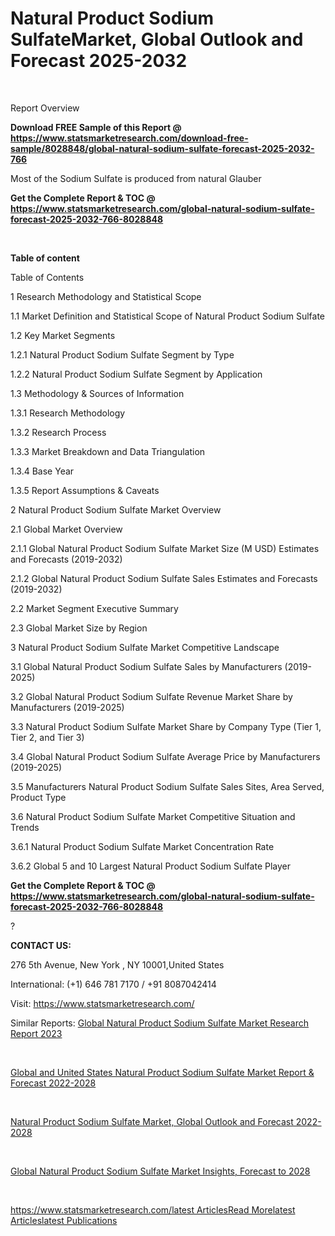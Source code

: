 <h1>Natural Product Sodium SulfateMarket, Global Outlook and Forecast 2025-2032</h1><br/><p>Report Overview</p>
 
 
 
 <p><strong>Download FREE Sample of this Report @ <a href="https://www.statsmarketresearch.com/download-free-sample/8028848/global-natural-sodium-sulfate-forecast-2025-2032-766">https://www.statsmarketresearch.com/download-free-sample/8028848/global-natural-sodium-sulfate-forecast-2025-2032-766</a></strong></p>
 
 
 
 <p>Most of the Sodium Sulfate is produced from natural Glauber</p>
 
 
 
 <div><b>Get the Complete Report & TOC @ <a href="https://www.statsmarketresearch.com/global-natural-sodium-sulfate-forecast-2025-2032-766-8028848">https://www.statsmarketresearch.com/global-natural-sodium-sulfate-forecast-2025-2032-766-8028848</a></b></div>
 
 
 
 <p><br />
 
 <b>Table of content</b></p>
 
 
 
 <p>Table of Contents<br />
 
 1 Research Methodology and Statistical Scope<br />
 
 1.1 Market Definition and Statistical Scope of Natural Product Sodium Sulfate<br />
 
 1.2 Key Market Segments<br />
 
 1.2.1 Natural Product Sodium Sulfate Segment by Type<br />
 
 1.2.2 Natural Product Sodium Sulfate Segment by Application<br />
 
 1.3 Methodology & Sources of Information<br />
 
 1.3.1 Research Methodology<br />
 
 1.3.2 Research Process<br />
 
 1.3.3 Market Breakdown and Data Triangulation<br />
 
 1.3.4 Base Year<br />
 
 1.3.5 Report Assumptions & Caveats<br />
 
 2 Natural Product Sodium Sulfate Market Overview<br />
 
 2.1 Global Market Overview<br />
 
 2.1.1 Global Natural Product Sodium Sulfate Market Size (M USD) Estimates and Forecasts (2019-2032)<br />
 
 2.1.2 Global Natural Product Sodium Sulfate Sales Estimates and Forecasts (2019-2032)<br />
 
 2.2 Market Segment Executive Summary<br />
 
 2.3 Global Market Size by Region<br />
 
 3 Natural Product Sodium Sulfate Market Competitive Landscape<br />
 
 3.1 Global Natural Product Sodium Sulfate Sales by Manufacturers (2019-2025)<br />
 
 3.2 Global Natural Product Sodium Sulfate Revenue Market Share by Manufacturers (2019-2025)<br />
 
 3.3 Natural Product Sodium Sulfate Market Share by Company Type (Tier 1, Tier 2, and Tier 3)<br />
 
 3.4 Global Natural Product Sodium Sulfate Average Price by Manufacturers (2019-2025)<br />
 
 3.5 Manufacturers Natural Product Sodium Sulfate Sales Sites, Area Served, Product Type<br />
 
 3.6 Natural Product Sodium Sulfate Market Competitive Situation and Trends<br />
 
 3.6.1 Natural Product Sodium Sulfate Market Concentration Rate<br />
 
 3.6.2 Global 5 and 10 Largest Natural Product Sodium Sulfate Player</p>
 
 
 
 <div><b>Get the Complete Report & TOC @ <a href="https://www.statsmarketresearch.com/global-natural-sodium-sulfate-forecast-2025-2032-766-8028848">https://www.statsmarketresearch.com/global-natural-sodium-sulfate-forecast-2025-2032-766-8028848</a></b></div>
 
 
 
 <p>? </p>
 
 
 
 <p><b>CONTACT US:</b><br />
 
 276 5th Avenue, New York , NY 10001,United States<br />
 
 International: (+1) 646 781 7170 / +91 8087042414<br />
 
 Visit: <a href="https://www.statsmarketresearch.com/">https://www.statsmarketresearch.com/</a><br />
 
 Similar Reports: <a href="https://www.statsmarketresearch.com/global-natural-sodium-sulfate-forecast-2025-2032-766-8028848">Global Natural Product Sodium Sulfate Market Research Report 2023</a><br />
 
 <br />
 
 <a href="https://www.statsmarketresearch.com/global-natural-sodium-sulfate-forecast-2025-2032-766-8028848">Global and United States Natural Product Sodium Sulfate Market Report & Forecast 2022-2028</a><br />
 
 <br />
 
 <a href="https://www.statsmarketresearch.com/global-natural-sodium-sulfate-forecast-2025-2032-766-8028848">Natural Product Sodium Sulfate Market, Global Outlook and Forecast 2022-2028</a><br />
 
 <br />
 
 <a href="https://www.statsmarketresearch.com/global-natural-sodium-sulfate-forecast-2025-2032-766-8028848">Global Natural Product Sodium Sulfate Market Insights, Forecast to 2028</a><br />
 
 <br />
 
 <a href="https://gyeongbokgung.com">https://www.statsmarketresearch.com/</a><a href="https://hallyeomaritime.com">latest Articles</a><a href="https://jingwansa.com">Read More</a><a href="https://nguoiviet.jp/">latest Articles</a><a href="https://www.intelmarketresearch.com/">latest Publications</a></p>